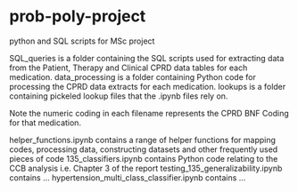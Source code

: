 # prob-poly-project
python and SQL scripts for MSc project

SQL_queries is a folder containing the SQL scripts used for extracting data from the Patient, Therapy and Clinical CPRD data tables for each medication.
data_processing is a folder containing Python code for processing the CPRD data extracts for each medication.
lookups is a folder containing pickeled lookup files that the .ipynb files rely on.

Note the numeric coding in each filename represents the CPRD BNF Coding for that medication.

helper_functions.ipynb contains a range of helper functions for mapping codes, processing data, constructing datasets and other frequently used pieces of code
135_classifiers.ipynb contains Python code relating to the CCB analysis i.e. Chapter 3 of the report
testing_135_generalizability.ipynb contains ...
hypertension_multi_class_classifier.ipynb contains ...



